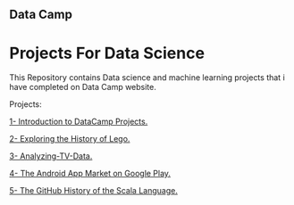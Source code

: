 ## Data Camp

# Projects For Data Science

This Repository contains Data science and machine learning projects that i have completed on Data Camp website.

Projects:

[1- Introduction to DataCamp Projects.](https://github.com/AbdullaElshourbagy/DataCamp-Projects-For-Data-Science/tree/main/Introduction%20to%20DataCamp%20Projects)

[2- Exploring the History of Lego.](https://github.com/AbdullaElshourbagy/DataCamp-Projects-For-Data-Science/tree/main/Exploring%20the%20History%20of%20Lego)

[3- Analyzing-TV-Data.](https://github.com/AbdullaElshourbagy/DataCamp-Projects-For-Data-Science/tree/main/Analyzing-TV-Data)

[4- The Android App Market on Google Play.](https://github.com/AbdullaElshourbagy/DataCamp-Projects-For-Data-Science/tree/main/The%20Android%20App%20Market%20on%20Google%20Play)

[5- The GitHub History of the Scala Language.](https://github.com/AbdullaElshourbagy/DataCamp-Projects-For-Data-Science/tree/main/The%20GitHub%20History%20of%20the%20Scala%20Language)

